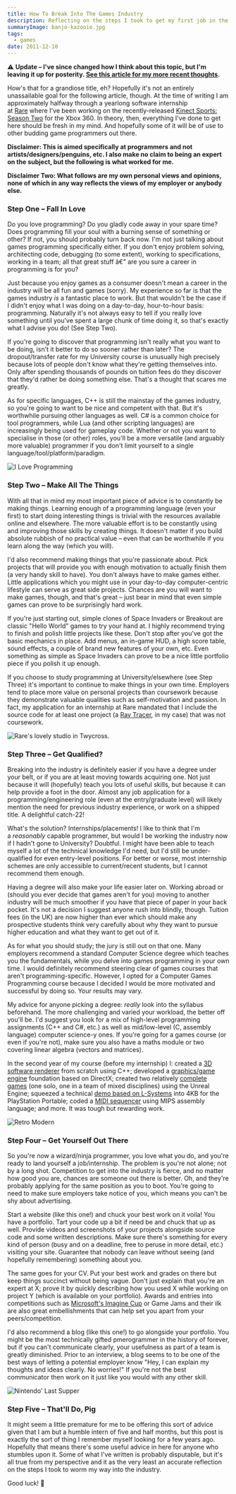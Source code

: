 ```yaml
---
title: How To Break Into The Games Industry
description: Reflecting on the steps I took to get my first job in the games industry.
summaryImage: banjo-kazooie.jpg
tags:
  - games
date: 2011-12-10
---
```

⚠ **Update – I've since changed how I think about this topic, but I'm leaving it up for posterity. [See this article for my more recent thoughts](/writing/my-changing-perspective-on-game-dev/).**

How's that for a grandiose title, eh? Hopefully it's not an entirely unassailable goal for the following article, though. At the time of writing I am approximately halfway through a yearlong software internship at [Rare](http://www.rare.net/) where I've been working on the recently-released [Kinect Sports: Season Two](/projects/kinect-sports-season-two) for the Xbox 360. In theory, then, everything I've done to get here should be fresh in my mind. And hopefully some of it will be of use to other budding game programmers out there.

**Disclaimer: This is aimed specifically at programmers and not artists/designers/penguins, etc. I also make no claim to being an expert on the subject, but the following is what worked for me.**

**Disclaimer Two: What follows are my own personal views and opinions, none of which in any way reflects the views of my employer or anybody else.**

### Step One – Fall In Love

Do you love programming? Do you gladly code away in your spare time? Does programming fill your soul with a burning sense of something or other? If not, you should probably turn back now. I'm not just talking about games programming specifically either. If you don't enjoy problem solving, architecting code, debugging (to some extent), working to specifications, working in a team; all that great stuff â€" are you sure a career in programming is for you?

Just because you enjoy games as a consumer doesn't mean a career in the industry will be all fun and games (sorry). My experience so far is that the games industry _is_ a fantastic place to work. But that wouldn't be the case if I didn't enjoy what I was doing on a day-to-day, hour-to-hour basis: programming. Naturally it's not always easy to tell if you really love something until you've spent a large chunk of time doing it, so that's exactly what I advise you do! (See Step Two).

If you're going to discover that programming isn't really what you want to be doing, isn't it better to do so sooner rather than later? The dropout/transfer rate for my University course is unusually high precisely because lots of people don't know what they're getting themselves into. Only after spending thousands of pounds on tuition fees do they discover that they'd rather be doing something else. That's a thought that scares me greatly.

As for specific languages, C++ is still the mainstay of the games industry, so you're going to want to be nice and competent with that. But it's worthwhile pursuing other languages as well. C# is a common choice for tool programmers, while Lua (and other scripting languages) are increasingly being used for gameplay code. Whether or not you want to specialise in those (or other) roles, you'll be a more versatile (and arguably more valuable) programmer if you don't limit yourself to a single language/tool/platform/paradigm.

![I Love Programming](love-programming.jpg)

### Step Two – Make All The Things

With all that in mind my most important piece of advice is to constantly be making things. Learning enough of a programming language (even your first) to start doing interesting things is trivial with the resources available online and elsewhere. The more valuable effort is to be constantly using and improving those skills by creating things. It doesn't matter if you build absolute rubbish of no practical value – even that can be worthwhile if you learn along the way (which you will).

I'd also recommend making things that you're passionate about. Pick projects that will provide you with enough motivation to actually finish them (a very handy skill to have). You don't always have to make games either. Little applications which you might use in your day-to-day computer-centric lifestyle can serve as great side projects. Chances are you will want to make games, though, and that's great – just bear in mind that even simple games can prove to be surprisingly hard work.

If you're just starting out, simple clones of Space Invaders or Breakout are classic "Hello World" games to try your hand at. I highly recommend trying to finish and polish little projects like these. Don't stop after you've got the basic mechanics in place. Add menus, an in-game HUD, a high score table, sound effects, a couple of brand new features of your own, etc. Even something as simple as Space Invaders can prove to be a nice little portfolio piece if you polish it up enough.

If you choose to study programming at University/elsewhere (see Step Three) it's important to continue to make things in your own time. Employers tend to place more value on personal projects than coursework because they demonstrate valuable qualities such as self-motivation and passion. In fact, my application for an internship at Rare mandated that I include the source code for at least one project (a [Ray Tracer](/projects/ray-tracer/), in my case) that was not coursework.

![Rare's lovely studio in Twycross.](rare-studio.jpg)

### Step Three – Get Qualified?

Breaking into the industry is definitely easier if you have a degree under your belt, or if you are at least moving towards acquiring one. Not just because it will (hopefully) teach you lots of useful skills, but because it can help provide a foot in the door. Almost any job application for a programming/engineering role (even at the entry/graduate level) will likely mention the need for previous industry experience, or work on a shipped title. A delightful catch-22!

What's the solution? Internships/placements! I like to think that I'm a _reasonably_ capable programmer, but would I be working the industry now if I hadn't gone to University? Doubtful. I might have been able to teach myself a lot of the technical knowledge I'd need, but I'd still be under-qualified for even entry-level positions. For better or worse, most internship schemes are only accessible to current/recent students, but I cannot recommend them enough.

Having a degree will also make your life easier later on. Working abroad or (should you ever decide that games aren't for you) moving to another industry will be much smoother if you have that piece of paper in your back pocket. It's not a decision I suggest anyone rush into blindly, though. Tuition fees (in the UK) are now higher than ever which should make any prospective students think very carefully about why they want to pursue higher education and what they want to get out of it.

As for what you should study; the jury is still out on that one. Many employers recommend a standard Computer Science degree which teaches you the fundamentals, while you delve into games programming in your own time. I would definitely recommend steering clear of games courses that aren't programming-specific. However, I opted for a Computer Games Programming course because I decided I would be more motivated and successful by doing so. Your results may vary.

My advice for anyone picking a degree: _really_ look into the syllabus beforehand. The more challenging and varied your workload, the better off you'll be. I'd suggest you look for a mix of high-level programming assignments (C++ and C#, etc.) as well as mid/low-level (C, assembly language) computer science-y ones. If you're going for a games course (or even if you're not), make sure you also have a maths module or two covering linear algebra (vectors and matrices).

In the second year of my course (before my internship) I: created a [3D software renderer](/projects/3d-software-renderer/) from scratch using C++; developed a [graphics/game engine](/projects/glee-direct-x-engine/) foundation based on DirectX; created two relatively [complete games](/projects/escape-from-alcatraz/) (one solo, one in a team of mixed disciplines) using the Unreal Engine; squeezed a technical [demo based on L-Systems](/projects/4k-psp-l-systems/) into 4KB for the PlayStation Portable; coded a [MIDI sequencer](/projects/mips-music-sequencer/) using MIPS assembly language; and more. It was tough but rewarding work.

![Retro Modern](retro-modern.jpg)

### Step Four – Get Yourself Out There

So you're now a wizard/ninja programmer, you love what you do, and you're ready to land yourself a job/internship. The problem is you're not alone; not by a long shot. Competition to get into the industry is fierce, and no matter how good you are, chances are someone out there is better. Oh, and they're probably applying for the same position as you to boot. You're going to need to make sure employers take notice of you, which means you can't be shy about advertising.

Start a website (like this one!) and chuck your best work on it voila! You have a portfolio. Tart your code up a bit if need be and chuck that up as well. Provide videos and screenshots of your projects alongside source code and some written descriptions. Make sure there's something for every kind of person (busy and on a deadline, free to peruse in more detail, etc.) visiting your site. Guarantee that nobody can leave without seeing (and hopefully remembering) something about you.

The same goes for your CV. Put your best work and grades on there but keep things succinct without being vague. Don't just explain that you're an expert at X; prove it by quickly describing how you used X while working on project Y (which is available on your portfolio). Awards and entries into competitions such as [Microsoft's Imagine Cup](http://www.imaginecup.com) or Game Jams and their ilk are also great embellishments that can help set you apart from your peers/competition.

I'd also recommend a blog (like this one!) to go alongside your portfolio. You might be the most technically gifted pmerogrammer in the history of forever, but if you can't communicate clearly, your usefulness as part of a team is greatly diminished. Prior to an interview, a blog seems to  to be one of the best ways of letting a potential employer know "Hey, I can explain my thoughts and ideas clearly. No worries!" If you're not the best communicator then work on it just like you would with any other skill.

![Nintendo' Last Supper](last-nintendo-supper.png)

### Step Five – That'll Do, Pig

It might seem a little premature for me to be offering this sort of advice given that I am but a humble intern of five and half months, but this post is exactly the sort of thing I remember myself looking for a few years ago. Hopefully that means there's some useful advice in here for anyone who stumbles upon it. Some of what I've written is probably disputable, but it's all true from my perspective and it as the very least an accurate reflection on the steps I took to worm my way into the industry.

Good luck! 🙂

